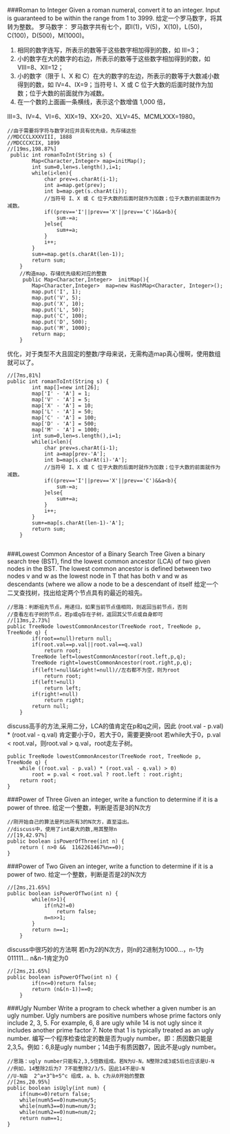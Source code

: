 ###Roman to Integer
Given a roman numeral, convert it to an integer.
Input is guaranteed to be within the range from 1 to 3999.
给定一个罗马数字，将其转为整数。
罗马数字：
罗马数字共有七个，即I(1)，V(5)，X(10)，L(50)，C(100)，D(500)，M(1000)。
1. 相同的数字连写，所表示的数等于这些数字相加得到的数，如 Ⅲ=3；
2. 小的数字在大的数字的右边，所表示的数等于这些数字相加得到的数，如 Ⅷ=8、Ⅻ=12；
3. 小的数字（限于 Ⅰ、X 和 C）在大的数字的左边，所表示的数等于大数减小数得到的数，如 Ⅳ=4、Ⅸ=9；当符号 I、X 或 C 位于大数的后面时就作为加数；位于大数的前面就作为减数。
4. 在一个数的上面画一条横线，表示这个数增值 1,000 倍，

Ⅲ=3、Ⅳ=4、Ⅵ=6、XIX=19、XX=20、XLV=45、MCMLXXX=1980。

```
//由于需要将字符与数字对应并具有优先级，先存储这些
//MDCCCLXXXVIII, 1888 
//MDCCCXCIX, 1899 
//[19ms,198.87%]
 public int romanToInt(String s) {
        Map<Character,Integer> map=initMap();
        int sum=0,len=s.length(),i=1;
        while(i<len){
            char prev=s.charAt(i-1);
            int a=map.get(prev);
            int b=map.get(s.charAt(i));
            //当符号 I、X 或 C 位于大数的后面时就作为加数；位于大数的前面就作为减数。
            if((prev=='I'||prev=='X'||prev=='C')&&a<b){
                sum-=a;
            }else{
                sum+=a;
            }
            i++;
        }
        sum+=map.get(s.charAt(len-1));
        return sum;
    }
    //构造map，存储优先级和对应的整数
     public Map<Character,Integer>  initMap(){
    	Map<Character,Integer>  map=new HashMap<Character, Integer>();
    	map.put('I', 1);
    	map.put('V', 5);
    	map.put('X', 10);
    	map.put('L', 50);
    	map.put('C', 100);
    	map.put('D', 500);
    	map.put('M', 1000);
    	return map;
    }
```

优化，对于类型不大且固定的整数/字母来说，无需构造map真心慢啊，使用数组就可以了。
```
//[7ms,81%]
public int romanToInt(String s) {
        int map[]=new int[26];
        map['I' - 'A'] = 1;
        map['V' - 'A'] = 5;
        map['X' - 'A'] = 10;
        map['L' - 'A'] = 50;
        map['C' - 'A'] = 100;
        map['D' - 'A'] = 500;
        map['M' - 'A'] = 1000;
        int sum=0,len=s.length(),i=1;
        while(i<len){
            char prev=s.charAt(i-1);
            int a=map[prev-'A'];
            int b=map[s.charAt(i)-'A'];
            //当符号 I、X 或 C 位于大数的后面时就作为加数；位于大数的前面就作为减数。
            if((prev=='I'||prev=='X'||prev=='C')&&a<b){
                sum-=a;
            }else{
                sum+=a;
            }
            i++;
        }
        sum+=map[s.charAt(len-1)-'A'];
        return sum;
    }
    
```


###Lowest Common Ancestor of a Binary Search Tree
Given a binary search tree (BST), find the lowest common ancestor (LCA) of two given nodes in the BST.
The lowest common ancestor is defined between two nodes v and w as the lowest node in T that has both v and w as descendants (where we allow a node to be a descendant of itself
给定一个二叉查找树，找出给定两个节点具有的最近的祖先。

```
//思路：判断祖先节点，用递归，如果当前节点值相同，则返回当前节点，否则
//查看左右子树的节点，若p或q存在子树，返回其父节点或自身即可
//[13ms,2.73%]
public TreeNode lowestCommonAncestor(TreeNode root, TreeNode p, TreeNode q) {
        if(root==null)return null;
        if(root.val==p.val||root.val==q.val)
            return root;
        TreeNode left=lowestCommonAncestor(root.left,p,q);
        TreeNode right=lowestCommonAncestor(root.right,p,q);
        if(left!=null&&right!=null)//左右都不为空，则为root
            return root;
        if(left!=null)
            return left;
        if(right!=null)
            return right;
        return null;
    }
```
discuss高手的方法,采用二分，LCA的值肯定在p和q之间，因此
(root.val - p.val) * (root.val - q.val) 肯定要小于0，若大于0，需要更换root
若while大于0，p.val < root.val，则root.val > q.val，root走左子树。
```
public TreeNode lowestCommonAncestor(TreeNode root, TreeNode p, TreeNode q) {
    while ((root.val - p.val) * (root.val - q.val) > 0)
        root = p.val < root.val ? root.left : root.right;
    return root;
}
```


###Power of Three
Given an integer, write a function to determine if it is a power of three.
给定一个整数，判断是否是3的N次方
```
//刚开始自己的算法是列出所有3的N次方，直至溢出。
//discuss中，使用了int最大的数,用其整除n
//[19,42.97%]
public boolean isPowerOfThree(int n) {
    return ( n>0 &&  1162261467%n==0);
}
```


###Power of Two
Given an integer, write a function to determine if it is a power of two.
给定一个整数，判断是否是2的N次方

```
//[2ms,21.65%]
public boolean isPowerOfTwo(int n) {
        while(n>1){
            if(n%2!=0)
                return false;
            n=n>>1;
        }
        return n==1;
    }
```
discuss中很巧妙的方法啊
若n为2的N次方，则n的2进制为1000...，n-1为011111...
n&n-1肯定为0
```
//[2ms,21.65%]
public boolean isPowerOfTwo(int n) {
        if(n<=0)return false;
        return (n&(n-1))==0;
    }
```


###Ugly Number
Write a program to check whether a given number is an ugly number.
Ugly numbers are positive numbers whose prime factors only include 2, 3, 5. For example, 6, 8 are ugly while 14 is not ugly since it includes another prime factor 7.
Note that 1 is typically treated as an ugly number.
编写一个程序检查给定的数是否为ugly number。即：质因数只能是2,3,5。例如：6,8是ugly number；14由于有质因数7，因此不是ugly number。

```
//思路：ugly number只能有2,3,5倍数组成。若N为U-N，N整除2或3或5后也应该是U-N
//例如，14整除2后为7 7不能整除2/3/5，因此14不是U-N
//U-N由  2^a+3^b+5^c 组成，a、b、c为从0开始的整数
//[2ms,20.95%]
public boolean isUgly(int num) {
    if(num<=0)return false;
    while(num%5==0)num=num/5;
    while(num%3==0)num=num/3;
    while(num%2==0)num=num/2;
    return num==1;
}
```


